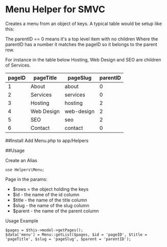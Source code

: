 # Menu Helper for SMVC

Creates a menu from an object of keys.
A typical table would be setup like this:

The parentID == 0 means it's a top level item with no children
Where the parentID has a number it matches the pageID so it belongs to the parent row.

For instance in the table below Hosting, Web Design and SEO are children of Services.

| pageID | pageTitle | pageSlug | parentID |
| ------ | ----------| -------- | -------- |
| 1 | About | about | 0 |
| 2 | Services | services | 0 |
| 3 | Hosting | hosting | 2 |
| 4 | Web Design | web-design | 2 |
| 5 | SEO | seo | 2 |
| 6 | Contact | contact | 0 |

##Install
Add Menu.php to app/Helpers 

##Usage

Create an Alias
````
use Helpers\Menu;
````

Page in the params:
- $rows = the object holding the keys
- $id - the name of the id column
- $title - the name of the title column
- $slug - the name of the slug column
- $parent - the name of the parent column

Usage Example
````
$pages = $this->model->getPages();
$data['menu'] = Menu::getList($pages, $id = 'pageID', $title = 'pageTitle', $slug = 'pageSlug', $parent = 'parentID');
````
